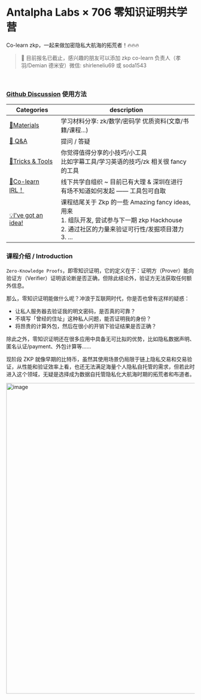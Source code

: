 # Antalpha Labs × 706 零知识证明共学营


Co-learn zkp，一起来做加密隐私大航海的拓荒者！🔥🔥🔥

> 📢 目前报名已截止，感兴趣的朋友可以添加 zkp co-learn 负责人（孝羽/Demian 德米安）微信: shirleneliu69 或 soda1543

<br />

### [Github Discussion](https://github.com/Antalpha-Labs/zkp-co-learn/discussions) 使用方法



| Categories         | description                                                  |
| ------------------ | ------------------------------------------------------------ |
| [🍕Materials](https://github.com/Antalpha-Labs/zkp-co-learn/discussions/categories/materials)         | 学习材料分享:  zk/数学/密码学 优质资料(文章/书籍/课程...)    |
| [🙏 Q&A](https://github.com/Antalpha-Labs/zkp-co-learn/discussions/categories/q-a)              | 提问 / 答疑                                                  |
| [🔧Tricks & Tools](https://github.com/Antalpha-Labs/zkp-co-learn/discussions/categories/tricks-tools)    | 你觉得值得分享的小技巧/小工具<br />比如字幕工具/学习英语的技巧/zk 相关很 fancy 的工具 |
| [👯Co-learn IRL！](https://github.com/Antalpha-Labs/zkp-co-learn/discussions/categories/co-learn-irl)    | 线下共学自组织 ~  目前已有大理 & 深圳在进行<br />有场不知道如何发起 —— 工具包可自取 |
| [💡I've got an idea!](https://github.com/Antalpha-Labs/zkp-co-learn/discussions/categories/i-ve-got-an-idea) | 课程结尾关于 Zkp 的一些 Amazing fancy ideas, 用来<br />1. 组队开发, 尝试参与下一期 zkp Hackhouse <br />2. 通过社区的力量来验证可行性/发掘项目潜力<br />3. ... |



### 课程介绍 / Introduction

`Zero-Knowledge Proofs`，即零知识证明，它的定义在于：证明方（Prover）能向验证方（Verifier）证明该论断是否正确，但除此结论外，验证方无法获取任何额外信息。

那么，零知识证明能做什么呢？冲浪于互联网时代，你是否也曾有这样的疑惑：
* 让私人服务器去验证我的明文密码，是否真的可靠？
* 不填写「曾经的住址」这种私人问题，能否证明我的身份？
* 将昂贵的计算外包，然后在很小的开销下验证结果是否正确？

除此之外，零知识证明还在很多应用中具备无可比拟的优势，比如隐私数据声明、匿名认证/payment、外包计算等......

现阶段 ZKP 就像早期的比特币，虽然其使用场景仍局限于链上隐私交易和交易验证，从性能和验证效率上看，也还无法满足海量个人隐私自托管的需求，但若此时进入这个领域，无疑是选择成为数据自托管隐私化大航海时期的拓荒者和布道者。

<img width="828" alt="image" src="https://user-images.githubusercontent.com/33189338/219868617-8a40db53-d720-4b60-b1b5-fb4c2abd602a.png">





